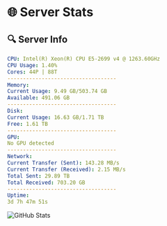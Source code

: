 # 🌐 Server Stats
## 🔍 Server Info
```yaml
CPU: Intel(R) Xeon(R) CPU E5-2699 v4 @ 1263.60GHz
CPU Usage: 1.40%
Cores: 44P | 88T
-----------------------------------
Memory:
Current Usage: 9.49 GB/503.74 GB
Available: 491.06 GB
-----------------------------------
Disk:
Current Usage: 16.63 GB/1.71 TB
Free: 1.61 TB
-----------------------------------
GPU:
No GPU detected
-----------------------------------
Network:
Current Transfer (Sent): 143.28 MB/s
Current Transfer (Received): 2.15 MB/s
Total Sent: 29.89 TB
Total Received: 703.20 GB
-----------------------------------
Uptime:
3d 7h 47m 51s
```
![GitHub Stats](https://img.shields.io/badge/Updated-2025-02-11_06:31:09-blue)